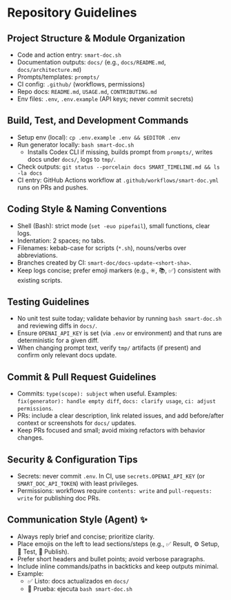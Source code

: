 # Repository Guidelines

## Project Structure & Module Organization
- Code and action entry: `smart-doc.sh`
- Documentation outputs: `docs/` (e.g., `docs/README.md`, `docs/architecture.md`)
- Prompts/templates: `prompts/`
- CI config: `.github/` (workflows, permissions)
- Repo docs: `README.md`, `USAGE.md`, `CONTRIBUTING.md`
- Env files: `.env`, `.env.example` (API keys; never commit secrets)

## Build, Test, and Development Commands
- Setup env (local): `cp .env.example .env && $EDITOR .env`
- Run generator locally: `bash smart-doc.sh`
  - Installs Codex CLI if missing, builds prompt from `prompts/`, writes docs under `docs/`, logs to `tmp/`.
- Check outputs: `git status --porcelain docs SMART_TIMELINE.md && ls -la docs`
- CI entry: GitHub Actions workflow at `.github/workflows/smart-doc.yml` runs on PRs and pushes.

## Coding Style & Naming Conventions
- Shell (Bash): strict mode (`set -euo pipefail`), small functions, clear logs.
- Indentation: 2 spaces; no tabs.
- Filenames: kebab-case for scripts (`*.sh`), nouns/verbs over abbreviations.
- Branches created by CI: `smart-doc/docs-update-<short-sha>`.
- Keep logs concise; prefer emoji markers (e.g., ✳️, 📚, ✅) consistent with existing scripts.

## Testing Guidelines
- No unit test suite today; validate behavior by running `bash smart-doc.sh` and reviewing diffs in `docs/`.
- Ensure `OPENAI_API_KEY` is set (via `.env` or environment) and that runs are deterministic for a given diff.
- When changing prompt text, verify `tmp/` artifacts (if present) and confirm only relevant docs update.

## Commit & Pull Request Guidelines
- Commits: `type(scope): subject` when useful. Examples: `fix(generator): handle empty diff`, `docs: clarify usage`, `ci: adjust permissions`.
- PRs: include a clear description, link related issues, and add before/after context or screenshots for `docs/` updates.
- Keep PRs focused and small; avoid mixing refactors with behavior changes.

## Security & Configuration Tips
- Secrets: never commit `.env`. In CI, use `secrets.OPENAI_API_KEY` (or `SMART_DOC_API_TOKEN`) with least privileges.
- Permissions: workflows require `contents: write` and `pull-requests: write` for publishing doc PRs.

## Communication Style (Agent) ✨
- Always reply brief and concise; prioritize clarity.
- Place emojis on the left to lead sections/steps (e.g., ✅ Result, ⚙️ Setup, 🧪 Test, 🚀 Publish).
- Prefer short headers and bullet points; avoid verbose paragraphs.
- Include inline commands/paths in backticks and keep outputs minimal.
- Example:
  - ✅ Listo: docs actualizados en `docs/`
  - 🧪 Prueba: ejecuta `bash smart-doc.sh`

